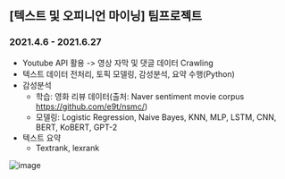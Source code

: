 ## [텍스트 및 오피니언 마이닝] 팀프로젝트
### 2021.4.6 - 2021.6.27

* Youtube API 활용 -> 영상 자막 및 댓글 데이터 Crawling
* 텍스트 데이터 전처리, 토픽 모델링, 감성분석, 요약 수행(Python)
* 감성분석
  * 학습: 영화 리뷰 데이터(출처: Naver sentiment movie corpus  https://github.com/e9t/nsmc/)
  * 모델링: Logistic Regression, Naive Bayes, KNN, MLP, LSTM, CNN, BERT, KoBERT, GPT-2
* 텍스트 요약
  * Textrank, lexrank

![image](https://github.com/jaieun-l/textmining_proj/assets/65056046/dc919244-f86e-4f4c-90e6-193282f75908)
